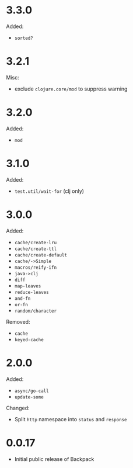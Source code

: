 # 3.3.0

Added:
  * `sorted?`

# 3.2.1

Misc:
  * exclude `clojure.core/mod` to suppress warning

# 3.2.0

Added:
  * `mod`

# 3.1.0

Added:
  * `test.util/wait-for` (clj only)

# 3.0.0

Added:
  * `cache/create-lru`
  * `cache/create-ttl`
  * `cache/create-default`
  * `cache/->Simple`
  * `macros/reify-ifn`
  * `java->clj`
  * `diff`
  * `map-leaves`
  * `reduce-leaves`
  * `and-fn`
  * `or-fn`
  * `random/character`

Removed:
  * `cache`
  * `keyed-cache`

# 2.0.0 

Added:
  * `async/go-call`
  * `update-some`

Changed:
  * Split `http` namespace into `status` and `response`

# 0.0.17
  * Initial public release of Backpack
